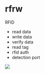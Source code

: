 # rfrw
RFID 
- read data
- write data
- verify data
- read tag
- rfid auth
- detection port

![](https://github.com/Tektek9/rfrw/blob/main/demo.gif)
